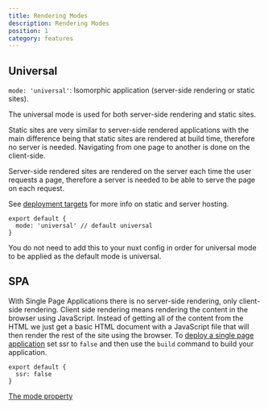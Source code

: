 ```yaml
---
title: Rendering Modes
description: Rendering Modes
position: 1
category: features
---
```


## Universal

`mode: 'universal'`: Isomorphic application (server-side rendering or static sites).

The universal mode is used for both server-side rendering and static sites.

Static sites are very similar to server-side rendered applications with the main difference being that static sites are rendered at build time, therefore no server is needed. Navigating from one page to another is done on the client-side.

Server-side rendered sites are rendered on the server each time the user requests a page, therefore a server is needed to be able to serve the page on each request.

See [deployment targets](/guides/features/deployment-targets) for more info on static and server hosting.

```js{}[nuxt.config.js]
export default {
  mode: 'universal' // default universal
}
```

<base-alert type="info">

You do not need to add this to your nuxt config in order for universal mode to be applied as the default mode is universal.

</base-alert>

## SPA

With Single Page Applications there is no server-side rendering, only client-side rendering. Client side rendering means rendering the content in the browser using JavaScript. Instead of getting all of the content from the HTML we just get a basic HTML document with a JavaScript file that will then render the rest of the site using the browser. To [deploy a single page application](/guides/features/deployment-targets#spa) set ssr to `false` and then use the `build` command to build your application.

```js{}[nuxt.config.js]
export default {
  ssr: false
}
```

<base-alert type="next">

[The mode property](/guides/configuration-glossary/configuration-mode)

</base-alert>
